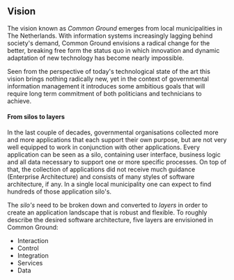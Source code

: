 ## Vision

The vision known as *Common Ground* emerges from local municipalities in The Netherlands. With information systems increasingly lagging behind society's demand, Common Ground envisions a radical change for the better, breaking free form the status quo in which innovation and dynamic adaptation of new technology has become nearly impossible.

Seen from the perspective of today's technological state of the art this vision brings nothing radically new, yet in the context of governmental information management it introduces some ambitious goals that will require long term commitment of both politicians and technicians to achieve.

#### From silos to layers

In the last couple of decades, governmental organisations collected more and more applications that each support their own purpose, but are not very well equipped to work in conjunction with other applications. Every application can be seen as a silo, containing user interface, business logic and all data necessary to support one or more specific processes. On top of that, the collection of applications did not receive much guidance (Enterprise Architecture) and consists of many styles of software architecture, if any. In a single local municipality one can expect to find hundreds of those application silo's.

The *silo's* need to be broken down and converted to *layers* in order to create an application landscape that is robust and flexible. To roughly describe the desired software architecture, five layers are envisioned in Common Ground:

* Interaction
* Control
* Integration
* Services
* Data
